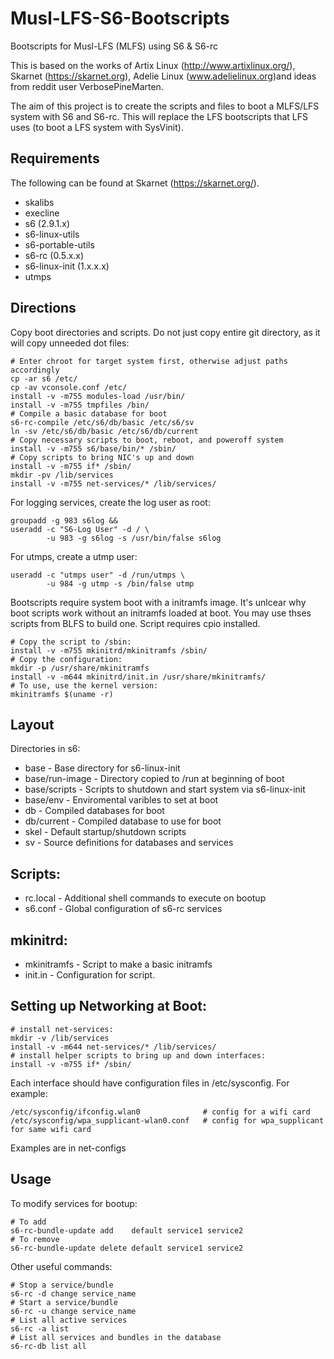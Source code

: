 # Musl-LFS-S6-Bootscripts
Bootscripts for Musl-LFS (MLFS) using S6 & S6-rc

This is based on the works of Artix Linux (http://www.artixlinux.org/), Skarnet (https://skarnet.org), Adelie Linux (www.adelielinux.org)and ideas from reddit user VerbosePineMarten.

The aim of this project is to create the scripts and files to boot a MLFS/LFS system with S6 and S6-rc. This will replace the LFS bootscripts that LFS uses (to boot a LFS system with SysVinit).

## Requirements

The following can be found at Skarnet (https://skarnet.org/).
  * skalibs
  * execline
  * s6 (2.9.1.x)
  * s6-linux-utils
  * s6-portable-utils
  * s6-rc (0.5.x.x)
  * s6-linux-init (1.x.x.x)
  * utmps

## Directions

Copy boot directories and scripts. Do not just copy entire git directory, as it will copy unneeded dot files:
```
# Enter chroot for target system first, otherwise adjust paths accordingly
cp -ar s6 /etc/
cp -av vconsole.conf /etc/
install -v -m755 modules-load /usr/bin/
install -v -m755 tmpfiles /bin/
# Compile a basic database for boot
s6-rc-compile /etc/s6/db/basic /etc/s6/sv 
ln -sv /etc/s6/db/basic /etc/s6/db/current
# Copy necessary scripts to boot, reboot, and poweroff system
install -v -m755 s6/base/bin/* /sbin/
# Copy scripts to bring NIC's up and down
install -v -m755 if* /sbin/
mkdir -pv /lib/services
install -v -m755 net-services/* /lib/services/
```

For logging services, create the log user as root:
```
groupadd -g 983 s6log &&
useradd -c "S6-Log User" -d / \
        -u 983 -g s6log -s /usr/bin/false s6log
```
For utmps, create a utmp user:
```
useradd -c "utmps user" -d /run/utmps \
        -u 984 -g utmp -s /bin/false utmp
```


Bootscripts require system boot with a initramfs image. It's unlcear why boot scripts work without an initramfs loaded at boot. You may use thses scripts from BLFS to build one. Script requires cpio installed.
```
# Copy the script to /sbin:
install -v -m755 mkinitrd/mkinitramfs /sbin/
# Copy the configuration:
mkdir -p /usr/share/mkinitramfs 
install -v -m644 mkinitrd/init.in /usr/share/mkinitramfs/ 
# To use, use the kernel version:
mkinitramfs $(uname -r)

```

## Layout

Directories in s6:
  * base - Base directory for s6-linux-init
  * base/run-image - Directory copied to /run at beginning of boot
  * base/scripts - Scripts to shutdown and start system via s6-linux-init
  * base/env - Enviromental varibles to set at boot
  * db - Compiled databases for boot
  * db/current - Compiled database to use for boot
  * skel - Default startup/shutdown scripts
  * sv - Source definitions for databases and services

## Scripts:
  * rc.local - Additional shell commands to execute on bootup
  * s6.conf - Global configuration of s6-rc services

## mkinitrd:
  * mkinitramfs - Script to make a basic initramfs
  * init.in - Configuration for script.

## Setting up Networking at Boot:
```
# install net-services:
mkdir -v /lib/services
install -v -m644 net-services/* /lib/services/
# install helper scripts to bring up and down interfaces:
install -v -m755 if* /sbin/
```
Each interface should have configuration files in /etc/sysconfig. For example:
```
/etc/sysconfig/ifconfig.wlan0              # config for a wifi card
/etc/sysconfig/wpa_supplicant-wlan0.conf   # config for wpa_supplicant for same wifi card
```

Examples are in net-configs

## Usage
To modify services for bootup:
```
# To add
s6-rc-bundle-update add    default service1 service2
# To remove
s6-rc-bundle-update delete default service1 service2
```

Other useful commands:
```
# Stop a service/bundle
s6-rc -d change service_name
# Start a service/bundle
s6-rc -u change service_name
# List all active services
s6-rc -a list
# List all services and bundles in the database
s6-rc-db list all
```
